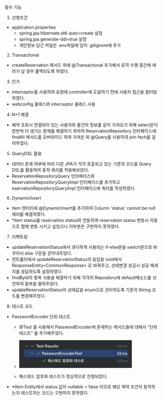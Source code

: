 필수 기능
1. 선행조건
- application.properties
  - spring.jpa.hibernate.ddl-auto=create 설정
  - spring.jpa.generate-ddl=true 설정
  - 개인정보 담긴 파일은 .env파일에 담아 .gitignore에 추가
2. Transactional
 - createReservation 메서드 위에 @Transactional 추가해서 로직 수행 중간에 에러가 날 경우 롤백되도록 하였다.

3. 인가
 - interceptor를 사용하여 요청에 controller에 도달하기 전에 사용자 접근을 필터링하였다.
 - webconfig 클래스와 interceptor 클래스 사용

4. N+1 해결
 - 예약 조회시 연결되어 있는 사용자와 물건의 정보를 같이 가져오기 위해 select문이 한번씩 더 생기는 문제를 해결하기 위하여 ReservationRepository 인터페이스에 findAll 메서드를 오버라이드 하여 가져온 뒤 @Query를 사용하여 join fech를 걸어주었다.

5. QueryDSL 활용
 - 데이터 존재 여부에 따라 다른 JPA가 각각 호출되고 있는 기존의 코드를 Query DSL를 활용하여 동적 쿼리를 적용해보았다.
 - ReservationRepositoryQuery 인터페이스와 ReservationRepositoryQueryImpl 인터페이스를 추가하고 eservationRepositoryQueryImpl 인터페이스에 쿼리를 작성하였다.

6. DynamicInsert
 - Item 엔티티에 @DynamicInsert를 추가하여 Column 'status' cannot be null 에러를 해결하였다.
 - *item status를 reservation status와 연동하여 reservatoin status 변동시 자동으로 함께 변동 시키고 싶었으나 이부분은 구현하지 못하였다.

7. 리팩토링
 - updateReservationStatus에서 과다하게 사용되는 if-else문을 switch문으로 바꾸어서 else 구문을 걷어내주었다.
 - 컨트롤러에서 updateReservationStatus의 응답을 void에서 ResponseEntity<CommonResponse<Void>> 로 바꿔주고, 상태변경 성공시 성공 메세지를 응답하도록 설정하였다.
 - findById의 중복 사용을 해결하기 위해 각각의 Repository에 default메소드를 선언하여 중복을 줄여주었다.
 - updateReservationStatus의 상태값을 enum으로 관리하도록 기존의 String 코드를 변경해주었다.

8. 테스트 코드
 - PasswordEncoder 단위 테스트
   - @Test 를 사용해서 PasswordEncoder에 존재하는 메서드들에 대해서 “단위 테스트” 를 추가해주었다.
   
   - ![img.png](img.png)
   - 패스워드 암호와 테스트가 정상적으로 진행되었다.
 -  *Item Entity에서 status 값이 nullable = false 이므로 해당 제약 조건이 동작하는지 테스트하는 코드는 구현하지 못하였다.